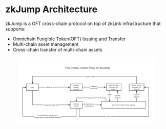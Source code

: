 # zkJump Architecture

zkJump is a OFT cross-chain protocol on top of zkLink infrastructure that supports:

* Omnichain Fungible Token(OFT) Issuing and Transfer
* Multi-chain asset management
* Cross-chain transfer of multi-chain assets

<figure><img src=".gitbook/assets/zkjump_archi.png" alt=""><figcaption></figcaption></figure>

